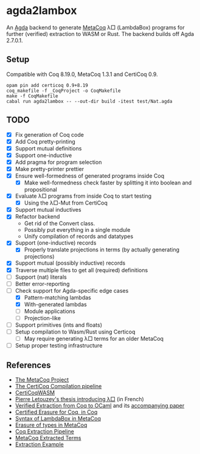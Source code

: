# agda2lambox

An [Agda] backend to generate [MetaCoq] λ□ (LambdaBox) programs
for further (verified) extraction to WASM or Rust.
The backend builds off Agda 2.7.0.1.

[Agda]: https://github.com/agda/agda
[MetaCoq]: https://metacoq.github.io/

## Setup

Compatible with Coq 8.19.0, MetaCoq 1.3.1 and CertiCoq 0.9.

```
opam pin add certicoq 0.9+8.19
coq_makefile -f _CoqProject -o CoqMakefile
make -f CoqMakefile
cabal run agda2lambox -- --out-dir build -itest test/Nat.agda
```

## TODO

- [x] Fix generation of Coq code
- [x] Add Coq pretty-printing
- [x] Support mutual definitions
- [x] Support one-inductive
- [x] Add pragma for program selection
- [x] Make pretty-printer prettier
- [x] Ensure well-formedness of generated programs inside Coq
  - [x] Make well-formedness check faster by splitting it into boolean and propositional
- [x] Evaluate λ□ programs from inside Coq to start testing
  - [x] Using the λ□-Mut from CertiCoq
- [x] Support mutual inductives
- [x] Refactor backend
  - Get rid of the Convert class.
  - Possibly put everything in a single module
  - Unify compilation of records and datatypes
- [x] Support (one-inductive) records
  - [x] Properly translate projections in terms (by actually generating projections)
- [x] Support mutual (possibly inductive) records
- [x] Traverse multiple files to get all (required) definitions
- [ ] Support (nat) literals
- [ ] Better error-reporting
- [ ] Check support for Agda-specific edge cases
  - [x] Pattern-matching lambdas
  - [x] With-generated lambdas
  - [ ] Module applications
  - [ ] Projection-like
- [ ] Support primitives (ints and floats)
- [ ] Setup compilation to Wasm/Rust using Certicoq
  - [ ] May require generating λ□ terms for an older MetaCoq
- [ ] Setup proper testing infrastructure

## References

- [The MetaCoq Project](https://github.com/MetaCoq/metacoq)
- [The CertiCoq Compilation pipeline](https://github.com/CertiCoq/certicoq/wiki/The-CertiCoq-pipeline)
- [CertiCoqWASM](https://github.com/womeier/certicoqwasm)
- [Pierre Letouzey's thesis introducing λ□](https://www.irif.fr/~letouzey/download/these_letouzey.pdf) (in French)
- [Verified Extraction from Coq to OCaml](https://github.com/yforster/coq-verified-extraction/)
  and its [accompanying paper](https://dl.acm.org/doi/10.1145/3656379)
- [Certified Erasure for Coq, in Coq](https://inria.hal.science/hal-04077552)
- [Syntax of LambdaBox in MetaCoq](https://github.com/MetaCoq/metacoq/blob/coq-8.20/erasure/theories/Typed/ExAst.v) 
- [Erasure of types in MetaCoq](https://github.com/MetaCoq/metacoq/blob/coq-8.20/erasure/theories/Typed/Erasure.v#L765)
- [Coq Extraction Pipeline](https://gist.github.com/4ever2/991007b4418b0ba44f2ee7ed51147e19)
- [MetaCoq Extracted Terms](https://metacoq.github.io/metacoq/html/MetaCoq.Erasure.EAst.html)
- [Extraction Example](https://gist.github.com/4ever2/7fbfb3bf843c4773c933c2fdf6315b5c)
